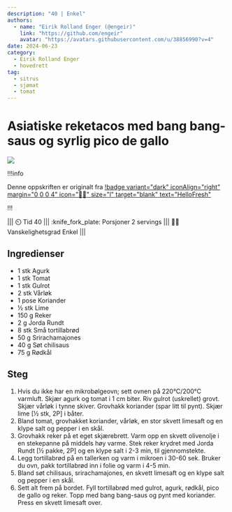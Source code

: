 ```yaml
---
description: "40 | Enkel"
authors:
  - name: "Eirik Rolland Enger (@engeir)"
    link: "https://github.com/engeir"
    avatar: "https://avatars.githubusercontent.com/u/38856990?v=4"
date: 2024-06-23
category:
  - Eirik Rolland Enger
  - hovedrett
tag:
  - sitrus
  - sjømat
  - tomat
---
```


# Asiatiske reketacos med bang bang-saus og syrlig pico de gallo

![](/static/asiatiske-reketacos-med-bang-bang-saus-og-syrlig-pico-de-gallo/asiatiske-reketacos-med-bang-bang-saus-og-syrlig-pico-de-gallo.webp)

!!!info

Denne oppskriften er originalt fra
[!badge variant="dark" iconAlign="right" margin="0 0 0 4" icon=":cook:" size="l" target="blank" text="HelloFresh"](https://www.hellofresh.no/recipes/asiatiske-reketacos-630c98057a1fb716bde08fdb)

!!!

<!-- dprint-ignore-start -->
||| :timer_clock: Tid
40
||| :knife_fork_plate: Porsjoner
2 servings
||| :cook: Vanskelighetsgrad
Enkel
|||
<!-- dprint-ignore-end -->

## Ingredienser

- 1 stk Agurk
- 1 stk Tomat
- 1 stk Gulrot
- 2 stk Vårløk
- 1 pose Koriander
- ½ stk Lime
- 150 g Reker
- 2 g Jorda Rundt
- 8 stk Små tortillabrød
- 50 g Srirachamajones
- 40 g Søt chilisaus
- 75 g Rødkål

## Steg

1. Hvis du ikke har en mikrobølgeovn; sett ovnen på 220°C/200°C varmluft. Skjær agurk og tomat i 1 cm biter. Riv gulrot (uskrellet) grovt. Skjær vårløk i tynne skiver. Grovhakk koriander (spar litt til pynt). Skjær lime [½ stk, 2P] i båter.
2. Bland tomat, grovhakket koriander, vårløk, en stor skvett limesaft og en klype salt og pepper i en skål.
3. Grovhakk reker på et eget skjærebrett. Varm opp en skvett olivenolje i en stekepanne på middels høy varme. Stek reker krydret med Jorda Rundt [½ pakke, 2P] og en klype salt i 2-3 min, til gjennomstekte.
4. Legg tortillabrød på en tallerken og varm i mikroen i 30-60 sek. Bruker du ovn, pakk tortillabrød inn i folie og varm i 4-5 min.
5. Bland søt chilisaus, srirachamajones, en skvett limesaft og en klype salt og pepper i en skål.
6. Sett alt frem på bordet. Fyll tortillabrød med gulrot, agurk, rødkål, pico de gallo og reker. Topp med bang bang-saus og pynt med koriander. Press en skvett limesaft over.

<script type="application/ld+json">
{
  "author": {
    "@type": "Person",
    "name": "HelloFresh",
    "url": "https://www.hellofresh.no/recipes/asiatiske-reketacos-630c98057a1fb716bde08fdb"
  },
  "image": "https://img.hellofresh.com/f_auto,fl_lossy,h_640,q_auto,w_1200/hellofresh_s3/image/HF220901_R10_W42_SE_C12560-1_KB_Main_low-ef2d5a61.jpg",
  "site_name": "HelloFresh",
  "@context": "https://schema.org",
  "@type": "Recipe",
  "recipeCategory": "",
  "cookTime": 20,
  "recipeCuisine": "Fusion",
  "publisher": {
    "@type": "Organization",
    "name": "hellofresh.com"
  },
  "recipeIngredient": [
    "1 stk Agurk",
    "1 stk Tomat",
    "1 stk Gulrot",
    "2 stk Vårløk",
    "1 pose Koriander",
    "½ stk Lime",
    "150 g Reker",
    "2 g Jorda Rundt",
    "8 stk Små tortillabrød",
    "50 g Srirachamajones",
    "40 g Søt chilisaus",
    "75 g Rødkål"
  ],
  "recipeInstructions": [
    {
      "@type": "HowToStep",
      "text": "Hvis du ikke har en mikrobølgeovn; sett ovnen på 220°C/200°C varmluft. Skjær agurk og tomat i 1 cm biter. Riv gulrot (uskrellet) grovt. Skjær vårløk i tynne skiver. Grovhakk koriander (spar litt til pynt). Skjær lime [½ stk, 2P] i båter."
    },
    {
      "@type": "HowToStep",
      "text": "Bland tomat, grovhakket koriander, vårløk, en stor skvett limesaft og en klype salt og pepper i en skål."
    },
    {
      "@type": "HowToStep",
      "text": "Grovhakk reker på et eget skjærebrett. Varm opp en skvett olivenolje i en stekepanne på middels høy varme. Stek reker krydret med Jorda Rundt [½ pakke, 2P] og en klype salt i 2-3 min, til gjennomstekte."
    },
    {
      "@type": "HowToStep",
      "text": "Legg tortillabrød på en tallerken og varm i mikroen i 30-60 sek. Bruker du ovn, pakk tortillabrød inn i folie og varm i 4-5 min."
    },
    {
      "@type": "HowToStep",
      "text": "Bland søt chilisaus, srirachamajones, en skvett limesaft og en klype salt og pepper i en skål."
    },
    {
      "@type": "HowToStep",
      "text": "Sett alt frem på bordet. Fyll tortillabrød med gulrot, agurk, rødkål, pico de gallo og reker. Topp med bang bang-saus og pynt med koriander. Press en skvett limesaft over."
    }
  ],
  "inLanguage": "nb-NO",
  "nutrition": {
    "@type": "NutritionInformation",
    "calories": "707 kcal",
    "fatContent": "25.93 g",
    "saturatedFatContent": "3.2 g",
    "carbohydrateContent": "84.09 g",
    "sugarContent": "23.1 g",
    "proteinContent": "27.38 g",
    "sodiumContent": "0 mg",
    "servingSize": "504"
  },
  "prepTime": 20,
  "name": "Asiatiske reketacos med bang bang-saus og syrlig pico de gallo",
  "totalTime": 40,
  "recipeYield": "2 servings",
  "pattern": "asiatiske-reketacos-med-bang-bang-saus-og-syrlig-pico-de-gallo"
}
</script>
